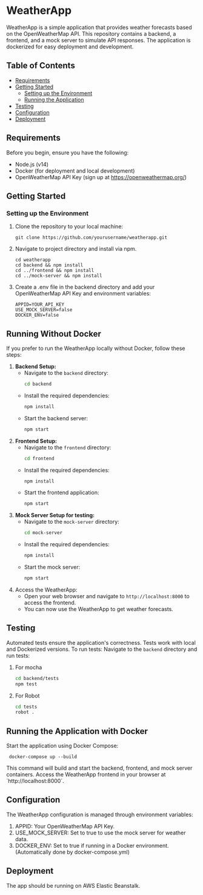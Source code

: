 # WeatherApp

WeatherApp is a simple application that provides weather forecasts based on the OpenWeatherMap API. This repository contains a backend, a frontend, and a mock server to simulate API responses. The application is dockerized for easy deployment and development.

## Table of Contents

- [Requirements](#requirements)
- [Getting Started](#getting-started)
  - [Setting up the Environment](#setting-up-the-environment)
  - [Running the Application](#running-the-application)
- [Testing](#testing)
- [Configuration](#configuration)
- [Deployment](#deployment)

## Requirements

Before you begin, ensure you have the following:

- Node.js (v14)
- Docker (for deployment and local development)
- OpenWeatherMap API Key (sign up at https://openweathermap.org/)

## Getting Started

### Setting up the Environment

1. Clone the repository to your local machine:
     ```
     git clone https://github.com/yourusername/weatherapp.git
     ```

2. Navigate to project directory and install via npm.
     ```
    cd weatherapp
    cd backend && npm install
    cd ../frontend && npm install
    cd ../mock-server && npm install
     ```

3. Create a .env file in the backend directory and add your OpenWeatherMap API Key and environment variables:
     ```
    APPID=YOUR_API_KEY
    USE_MOCK_SERVER=false
    DOCKER_ENV=false
     ```
## Running Without Docker
If you prefer to run the WeatherApp locally without Docker, follow these steps:
1. **Backend Setup:**
   - Navigate to the `backend` directory:
     ```sh
     cd backend
     ```
   - Install the required dependencies:
     ```sh
     npm install
     ```
   - Start the backend server:
     ```sh
     npm start
     ```
2. **Frontend Setup:**
   - Navigate to the `frontend` directory:
     ```sh
     cd frontend
     ```
   - Install the required dependencies:
     ```sh
     npm install
     ```
   - Start the frontend application:
     ```sh
     npm start
     ```
3. **Mock Server Setup for testing:**
   - Navigate to the `mock-server` directory:
     ```sh
     cd mock-server
     ```
   - Install the required dependencies:
     ```sh
     npm install
     ```
   - Start the mock server:
     ```sh
     npm start
     ```
3. Access the WeatherApp:
   - Open your web browser and navigate to `http://localhost:8000` to access the frontend.
   - You can now use the WeatherApp to get weather forecasts.
## Testing
Automated tests ensure the application's correctness. Tests work with local and Dockerized versions. To run tests:
Navigate to the `backend` directory and run tests:
1. For mocha
     ```sh
     cd backend/tests
     npm test
     ```
2. For Robot
     ```sh
     cd tests
     robot .
     ```

## Running the Application with Docker
Start the application using Docker Compose:
     
     docker-compose up --build
     
This command will build and start the backend, frontend, and mock server containers.
Access the WeatherApp frontend in your browser at `http://localhost:8000´.   


## Configuration
The WeatherApp configuration is managed through environment variables:

1. APPID: Your OpenWeatherMap API Key.
2. USE_MOCK_SERVER: Set to true to use the mock server for weather data.
3. DOCKER_ENV: Set to true if running in a Docker environment. (Automatically done by docker-compose.yml)


## Deployment
The app should be running on AWS Elastic Beanstalk.
